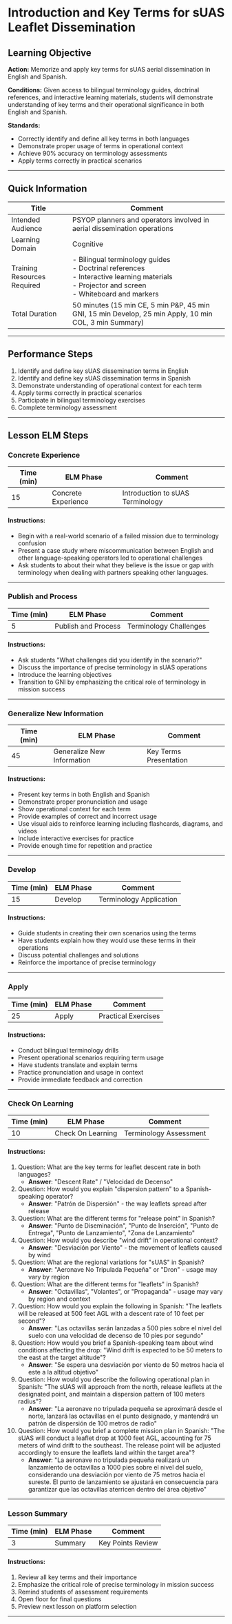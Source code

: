 # Introduction and Key Terms for sUAS Leaflet Dissemination
## Learning Objective
**Action:** Memorize and apply key terms for sUAS aerial dissemination in English and Spanish.

**Conditions:** 
Given access to bilingual terminology guides, doctrinal references, and interactive learning materials, students will demonstrate understanding of key terms and their operational significance in both English and Spanish.

**Standards:** 
- Correctly identify and define all key terms in both languages
- Demonstrate proper usage of terms in operational context
- Achieve 90% accuracy on terminology assessments
- Apply terms correctly in practical scenarios

---

## Quick Information
| Title                       | Comment                          |
| --------------------------- | -------------------------------- |
| Intended Audience           | PSYOP planners and operators involved in aerial dissemination operations |
| Learning Domain             | Cognitive                        |
| Training Resources Required | - Bilingual terminology guides<br>- Doctrinal references<br>- Interactive learning materials<br>- Projector and screen<br>- Whiteboard and markers |
| Total Duration              | 50 minutes (15 min CE, 5 min P&P, 45 min GNI, 15 min Develop, 25 min Apply, 10 min COL, 3 min Summary) |

---

## Performance Steps
1. Identify and define key sUAS dissemination terms in English
2. Identify and define key sUAS dissemination terms in Spanish
3. Demonstrate understanding of operational context for each term
4. Apply terms correctly in practical scenarios
5. Participate in bilingual terminology exercises
6. Complete terminology assessment

---

## Lesson ELM Steps

### Concrete Experience
| Time (min) | ELM Phase            | Comment                     |
| ---------- | -------------------- | --------------------------- |
| 15         | Concrete Experience  | Introduction to sUAS Terminology |

#### Instructions:
- Begin with a real-world scenario of a failed mission due to terminology confusion 
- Present a case study where miscommunication between English and other language-speaking operators led to operational challenges
- Ask students to about their what they believe is the issue or gap with terminology when dealing with partners speaking other languages. 

---

### Publish and Process
| Time (min) | ELM Phase            | Comment                     |
| ---------- | -------------------- | --------------------------- |
| 5          | Publish and Process  | Terminology Challenges |

#### Instructions:
- Ask students "What challenges did you identify in the scenario?"
- Discuss the importance of precise terminology in sUAS operations
- Introduce the learning objectives
- Transition to GNI by emphasizing the critical role of terminology in mission success

---

### Generalize New Information
| Time (min) | ELM Phase            | Comment                     |
| ---------- | -------------------- | --------------------------- |
| 45         | Generalize New Information | Key Terms Presentation |

#### Instructions:
- Present key terms in both English and Spanish
- Demonstrate proper pronunciation and usage
- Show operational context for each term
- Provide examples of correct and incorrect usage
- Use visual aids to reinforce learning including flashcards, diagrams, and videos
- Include interactive exercises for practice
- Provide enough time for repetition and practice

---

### Develop
| Time (min) | ELM Phase            | Comment                     |
| ---------- | -------------------- | --------------------------- |
| 15         | Develop              | Terminology Application |

#### Instructions:
- Guide students in creating their own scenarios using the terms
- Have students explain how they would use these terms in their operations
- Discuss potential challenges and solutions
- Reinforce the importance of precise terminology

---

### Apply
| Time (min) | ELM Phase            | Comment                     |
| ---------- | -------------------- | --------------------------- |
| 25         | Apply                | Practical Exercises |

#### Instructions:
- Conduct bilingual terminology drills
- Present operational scenarios requiring term usage
- Have students translate and explain terms
- Practice pronunciation and usage in context
- Provide immediate feedback and correction

---

### Check On Learning
| Time (min) | ELM Phase            | Comment                     |
| ---------- | -------------------- | --------------------------- |
| 10         | Check On Learning    | Terminology Assessment |

#### Instructions:
1. Question: What are the key terms for leaflet descent rate in both languages?
    - **Answer**: "Descent Rate" / "Velocidad de Decenso"
2. Question: How would you explain "dispersion pattern" to a Spanish-speaking operator?
    - **Answer**: "Patrón de Dispersión" - the way leaflets spread after release
3. Question: What are the different terms for "release point" in Spanish?
    - **Answer**: "Punto de Diseminación", "Punto de Inserción", "Punto de Entrega", "Punto de Lanzamiento", "Zona de Lanzamiento"
4. Question: How would you describe "wind drift" in operational context?
    - **Answer**: "Desviación por Viento" - the movement of leaflets caused by wind
5. Question: What are the regional variations for "sUAS" in Spanish?
    - **Answer**: "Aeronave No Tripulada Pequeña" or "Dron" - usage may vary by region
6. Question: What are the different terms for "leaflets" in Spanish?
    - **Answer**: "Octavillas", "Volantes", or "Propaganda" - usage may vary by region and context
7. Question: How would you explain the following in Spanish: "The leaflets will be released at 500 feet AGL with a descent rate of 10 feet per second"?
    - **Answer**: "Las octavillas serán lanzadas a 500 pies sobre el nivel del suelo con una velocidad de decenso de 10 pies por segundo"
8. Question: How would you brief a Spanish-speaking team about wind conditions affecting the drop: "Wind drift is expected to be 50 meters to the east at the target altitude"?
    - **Answer**: "Se espera una desviación por viento de 50 metros hacia el este a la altitud objetivo"
9. Question: How would you describe the following operational plan in Spanish: "The sUAS will approach from the north, release leaflets at the designated point, and maintain a dispersion pattern of 100 meters radius"?
    - **Answer**: "La aeronave no tripulada pequeña se aproximará desde el norte, lanzará las octavillas en el punto designado, y mantendrá un patrón de dispersión de 100 metros de radio"
10. Question: How would you brief a complete mission plan in Spanish: "The sUAS will conduct a leaflet drop at 1000 feet AGL, accounting for 75 meters of wind drift to the southeast. The release point will be adjusted accordingly to ensure the leaflets land within the target area"?
    - **Answer**: "La aeronave no tripulada pequeña realizará un lanzamiento de octavillas a 1000 pies sobre el nivel del suelo, considerando una desviación por viento de 75 metros hacia el sureste. El punto de lanzamiento se ajustará en consecuencia para garantizar que las octavillas aterricen dentro del área objetivo"

---

### Lesson Summary
| Time (min) | ELM Phase            | Comment                     |
| ---------- | -------------------- | --------------------------- |
| 3          | Summary              | Key Points Review |

#### Instructions:
1. Review all key terms and their importance
2. Emphasize the critical role of precise terminology in mission success
3. Remind students of assessment requirements
4. Open floor for final questions
5. Preview next lesson on platform selection

---
